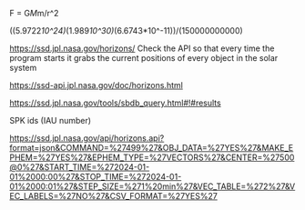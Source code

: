 F = G*M*m/r^2

((5.9722*10^24)*(1.989*10^30)*(6.6743*10^-11))/(150000000000)


https://ssd.jpl.nasa.gov/horizons/ 
Check the API so that every time the program starts it grabs the current positions of every object in the solar system

https://ssd-api.jpl.nasa.gov/doc/horizons.html

https://ssd.jpl.nasa.gov/tools/sbdb_query.html#!#results 


SPK ids (IAU number)

https://ssd.jpl.nasa.gov/api/horizons.api?format=json&COMMAND=%27499%27&OBJ_DATA=%27YES%27&MAKE_EPHEM=%27YES%27&EPHEM_TYPE=%27VECTORS%27&CENTER=%27500@0%27&START_TIME=%272024-01-01%2000:00%27&STOP_TIME=%272024-01-01%2000:01%27&STEP_SIZE=%271%20min%27&VEC_TABLE=%272%27&VEC_LABELS=%27NO%27&CSV_FORMAT=%27YES%27